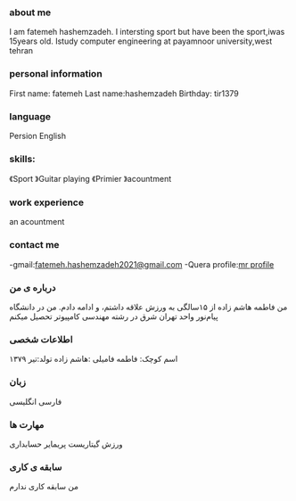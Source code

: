 
### about me
I am fatemeh hashemzadeh.
I intersting sport but have been the sport,iwas 15years old.
Istudy computer engineering at payamnoor university,west tehran
### personal information
First name: fatemeh
Last name:hashemzadeh
Birthday: tir1379
### language
Persion
English
### skills:
《Sport
》Guitar playing
《Primier
》acountment
### work experience
an acountment
### contact me
-gmail:fatemeh.hashemzadeh2021@gmail.com
-Quera profile:<a href ="https//quera.ir/profile/fatemeh.hashemzadeh2021@gmail.com">mr profile </a>
 ### درباره ی من 
من فاطمه هاشم زاده از ۱۵سالگی به ورزش علاقه داشتم، و ادامه دادم.
من در دانشگاه پیام‌نور واحد تهران شرق در رشته مهندسی کامپیوتر تحصیل میکنم 
### اطلاعات شخصی 
اسم کوچک: فاطمه
فامیلی :هاشم زاده
تولد:تیر ۱۳۷۹
### زبان
فارسی 
انگلیسی 
### مهارت ها
ورزش
گیتاریست
پریمایر
حسابداری
### سابقه ی کاری 
من سابقه کاری ندارم
